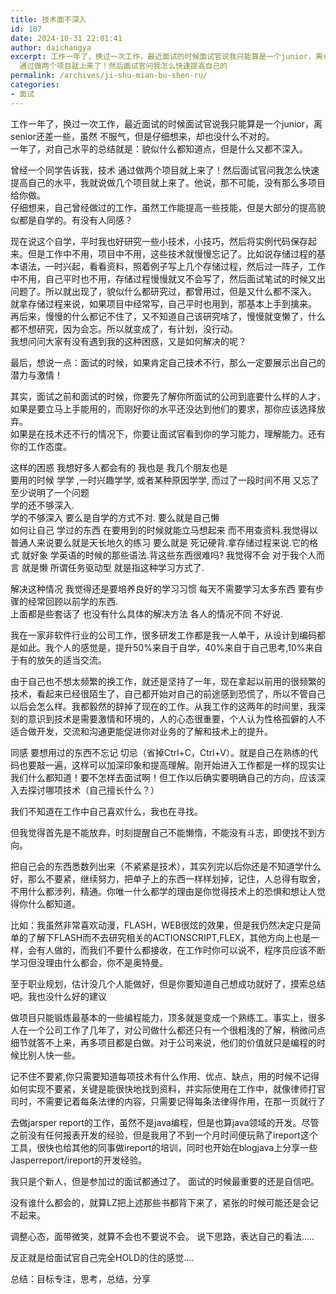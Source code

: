```yaml
---
title: 技术面不深入
id: 187
date: 2024-10-31 22:01:41
author: daichangya
excerpt: 工作一年了，换过一次工作，最近面试的时候面试官说我只能算是一个junior，离senior还差一些，虽然 不服气，但是仔细想来，却也没什么不对的。    一年了，对自己水平的总结就是：貌似什么都知道点，但是什么又都不深入。   曾经一个同学告诉我，技术
  通过做两个项目就上来了！然后面试官问我怎么快速提高自己的
permalink: /archives/ji-shu-mian-bu-shen-ru/
categories:
- 面试
---
```


 工作一年了，换过一次工作，最近面试的时候面试官说我只能算是一个junior，离senior还差一些，虽然 不服气，但是仔细想来，却也没什么不对的。  
    一年了，对自己水平的总结就是：貌似什么都知道点，但是什么又都不深入。  
  
   曾经一个同学告诉我，技术 通过做两个项目就上来了！然后面试官问我怎么快速提高自己的水平，我就说做几个项目就上来了。他说，那不可能，没有那么多项目给你做。  
   仔细想来，自己曾经做过的工作，虽然工作能提高一些技能，但是大部分的提高貌似都是自学的。有没有人同感？  
  
   现在说这个自学，平时我也好研究一些小技术，小技巧，然后将实例代码保存起来。但是工作中不用，项目中不用，这些技术就慢慢忘记了。比如说存储过程的基本语法，一时兴起，看看资料，照着例子写上几个存储过程，然后过一阵子，工作中不用，自己平时也不用，存储过程慢慢就又不会写了，然后面试笔试的时候又出问题了。所以就出现了，貌似什么都研究过，都曾用过，但是又什么都不深入。  
   就拿存储过程来说，如果项目中经常写，自己平时也用到，那基本上手到擒来。  
   再后来，慢慢的什么都记不住了，又不知道自己该研究啥了，慢慢就变懒了，什么都不想研究，因为会忘。所以就变成了，有计划，没行动。  
   我想问问大家有没有遇到我的这种困惑，又是如何解决的呢？  
  
最后，想说一点：面试的时候，如果肯定自己技术不行，那么一定要展示出自己的潜力与激情！  

  

其实，面试之前和面试的时候，你要先了解你所面试的公司到底要什么样的人才，如果是要立马上手能用的，而刚好你的水平还没达到他们的要求，那你应该选择放弃。  
如果是在技术还不行的情况下，你要让面试官看到你的学习能力，理解能力。还有你的工作态度。  

  

这样的困惑 我想好多人都会有的 我也是 我几个朋友也是  
要用的时候 学学 ,一时兴趣学学, 或者某种原因学学, 而过了一段时间不用 又忘了 至少说明了一个问题  
学的还不够深入.  
学的不够深入 要么是自学的方式不对. 要么就是自己懒  
如何让自己 学过的东西 在要用到的时候就能立马想起来 而不用查资料.我觉得以普通人来说要么就是天长地久的练习 要么就是 死记硬背.拿存储过程来说.它的格式 就好象 学英语的时候的那些语法.背这些东西很难吗? 我觉得不会 对于我个人而言 就是懒 所谓任务驱动型 就是指这种学习方式了.  
  
解决这种情况 我觉得还是要培养良好的学习习惯 每天不需要学习太多东西 要有步骤的经常回顾以前学的东西.   
上面都是些套话了 也没有什么具体的解决方法 各人的情况不同 不好说.  

  

我在一家非软件行业的公司工作，很多研发工作都是我一人单干，从设计到编码都是如此。我个人的感觉是，提升50%来自于自学，40%来自于自己思考,10%来自于有的放矢的适当交流。  

  

由于自己也不想太频繁的换工作，就还是坚持了一年，现在拿起以前用的很频繁的技术，看起来已经很陌生了，自己都开始对自己的前途感到恐慌了，所以不管自己以后会怎么样。我都毅然的辞掉了现在的工作。从我工作的这两年的时间里，我深刻的意识到技术是需要激情和环境的，人的心态很重要，个人认为性格孤僻的人不适合做开发，交流和沟通更能促进你对业务的了解和技术上的提升。  

  

同感 要想用过的东西不忘记 切忌（省掉Ctrl+C，Ctrl+V）。就是自己在熟练的代码也要敲一遍，这样可以加深印象和提高理解。刚开始进入工作都是一样的现实让我们什么都知道！要不怎样去面试啊！但工作以后确实要明确自己的方向，应该深入去探讨哪项技术（自己擅长什么？）  

  

我们不知道在工作中自己喜欢什么，我也在寻找。  
  
但我觉得首先是不能放弃，时刻提醒自己不能懒惰，不能没有斗志，即使找不到方向。  
  
把自己会的东西悉数列出来（不紧紧是技术），其实列完以后你还是不知道学什么好，那么不要紧，继续努力，把单子上的东西一样样划掉，记住，人总得有取舍，不用什么都涉列，精通。你唯一什么都学的理由是你觉得技术上的恐惧和想让人觉得你什么都知道。  
  
比如：我虽然非常喜欢动漫，FLASH，WEB很炫的效果，但是我仍然决定只是简单的了解下FLASH而不去研究相关的ACTIONSCRIPT,FLEX，其他方向上也是一样，会有人做的，而我们不要什么都接收，在工作时你可以说不，程序员应该不断学习但没理由什么都会，你不是奥特曼。  
  
至于职业规划，估计没几个人能做好，但是你要知道自己想成功就好了，摸索总结吧。我也没什么好的建议  

  

做项目只能锻炼最基本的一些编程能力，顶多就是变成一个熟练工。事实上，很多人在一个公司工作了几年了，对公司做什么都还只有一个很粗浅的了解，稍微问点细节就答不上来，再多项目都是白做。对于公司来说，他们的价值就只是编程的时候比别人快一些。  

  

记不住不要紧,你只需要知道每项技术有什么作用、优点、缺点，用的时候不记得如何实现不要紧，关键是能很快地找到资料，并实际使用在工作中，就像律师打官司时，不需要记着每条法律的内容，只需要记得每条法律得作用，在那一页就行了  

  

去做jarsper report的工作，虽然不是java编程，但是也算java领域的开发。尽管之前没有任何报表开发的经验，但是我用了不到一个月时间便玩熟了ireport这个工具，很快也给其他的同事做ireport的培训，同时也开始在blogjava上分享一些Jasperreport/ireport的开发经验。  

  

我只是个新人，但是参加过的面试都通过了。  面试的时候最重要的还是自信吧。    
  
没有谁什么都会的，就算LZ把上述那些书都背下来了，紧张的时候可能还是会记不起来。  
  
调整心态，面带微笑，就算不会也不要说不会。 说下思路，表达自己的看法.....  
  
反正就是给面试官自己完全HOLD的住的感觉....  

  

总结：目标专注，思考，总结，分享
